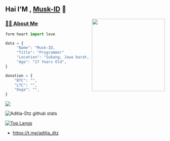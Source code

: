 ## Hai I'M , [Musk-ID](https://github.com/Musk-ID) 👋

<img align='right' src="https://media2.giphy.com/media/Ll22OhMLAlVDb8UQWe/giphy.gif" width="230">

### [🧒🏻 About Me](https://github.com/Musk-ID)

```js
form heart import love

data = {
     "Name": "Musk-ID,
     "Title": "Programmer"
     "Location": "Subang, Jawa barat, Indonesia",
     "Age": "17 Years Old",
}

donation = {
    "BTC": "",
    "LTC": "",
    "Doge": "",
}
```

![](https://komarev.com/ghpvc/?username=Musk-ID&color=red)

![Aditia-Dtz github stats](https://github-readme-stats.vercel.app/api?username=Musk-ID&show_icons=true&theme=default)

[![Top Langs](https://github-readme-stats.vercel.app/api/top-langs/?username=Musk-ID&layout=compact)](https://github.com/Musk-ID)

 + https://t.me/aditia_dtz
